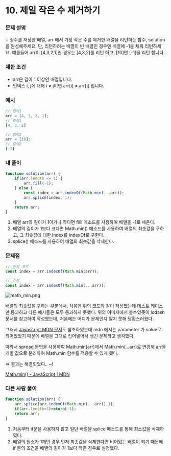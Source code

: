 # 10. 제일 작은 수 제거하기

### 문제 설명

<aside>
💡 정수를 저장한 배열, arr 에서 가장 작은 수를 제거한 배열을 리턴하는 함수, solution을 완성해주세요. 
단, 리턴하려는 배열이 빈 배열인 경우엔 배열에 -1을 채워 리턴하세요. 
예를들어 arr이 [4,3,2,1]인 경우는 [4,3,2]를 리턴 하고, [10]면 [-1]을 리턴 합니다.

</aside>

### 제한 조건

- arr은 길이 1 이상인 배열입니다.
- 인덱스 i, j에 대해 i ≠ j이면 arr[i] ≠ arr[j] 입니다.

### 예시

```jsx
// 입력1
arr = [4, 3, 2, 1];
// 출력1
[4, 3, 2]

// 입력2
arr = [10];
// 출력2
[-1]
```

### 내 풀이

```jsx
function solution(arr) {
    if(arr.length <= 1) {
        arr.fill(-1);
    } else {
        const index = arr.indexOf(Math.min(...arr));
        arr.splice(index, 1); 
    }  
    return arr;
}
```

1. 배열 arr의 길이가 1이거나 작다면 filll 메소드를 사용하여 배열을 -1로 채운다.
2. 배열의 길이가 1보다 크다면 Math.min() 메소드를 사용하여 배열의 최솟값을 구하고, 
그 최솟값에 대한 index를 indexOf로 구한다.
3. splice() 메소드를 사용하여 배열의 최솟값을 삭제한다.

### 문제점

```jsx
// 문제 코드
const index = arr.indexOf(Math.min(arr));

// 수정
const index = arr.indexOf(Math.min(...arr));
```

![math_min.png](10%20%E1%84%8C%E1%85%A6%E1%84%8B%E1%85%B5%E1%86%AF%20%E1%84%8C%E1%85%A1%E1%86%A8%E1%84%8B%E1%85%B3%E1%86%AB%20%E1%84%89%E1%85%AE%20%E1%84%8C%E1%85%A6%E1%84%80%E1%85%A5%E1%84%92%E1%85%A1%E1%84%80%E1%85%B5%2018e23696153e413bbc0058e3b2358607/math_min.png)

배열의 최솟값을 구하는 부분에서, 처음엔 위의 코드와 같이 작성했는데 테스트 케이스만 통과하고 다른 예시들은 모두 통과하지 못했다.
위의 이미지에서 볼수있듯이 lodash 문서를 참고하여 작성했는데, 처음에는 어디가 문제인지 알지 못해 당황스러웠다.

그래서 [Javascript MDN 문서](https://developer.mozilla.org/en-US/docs/Web/JavaScript/Reference/Global_Objects/Math/min)도 참조하였는데 mdn 에서는 parameter 가 value로 되어있었기 때문에  배열을 그대로 집어넣어서 생긴 문제라고 생각했다.

따라서 spread 문법을 사용하여 Math.min(arr)에서 Math.min(…arr)로 변경해 arr을 개별 값으로 분리하여 Math.min 함수를 적용할 수 있게 했다.

⇒ 결과는 해결되었다.. ~!

[Math.min() - JavaScript | MDN](https://developer.mozilla.org/en-US/docs/Web/JavaScript/Reference/Global_Objects/Math/min)

### 다른 사람 풀이

```jsx
function solution(arr) {
    arr.splice(arr.indexOf(Math.min(...arr)),1);
    if(arr.length<1)return[-1];
    return arr;
}
```

1. 처음부터 if문을 사용하지 않고 일단 배열을 splice 메소드를 통해 최소값을 삭제하였다.
2. 배열의 원소가 1개인 경우 먼저 최솟값을 삭제한다면 비어있는 배열이 되기 때문에 if 문의 조건을 배열의 길이가 1보다 작은 경우로 설정했다.